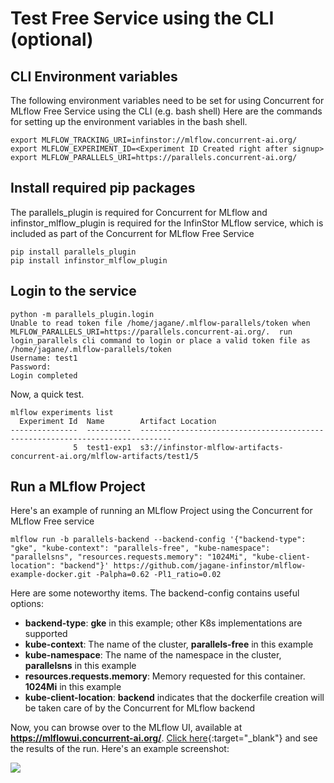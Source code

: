 # Test Free Service using the CLI (optional)

## CLI Environment variables

The following environment variables need to be set for using Concurrent for MLflow Free Service using the CLI (e.g. bash shell)
Here are the commands for setting up the environment variables in the bash shell.

```
export MLFLOW_TRACKING_URI=infinstor://mlflow.concurrent-ai.org/
export MLFLOW_EXPERIMENT_ID=<Experiment ID Created right after signup>
export MLFLOW_PARALLELS_URI=https://parallels.concurrent-ai.org/
```

## Install required pip packages

The parallels_plugin is required for Concurrent for MLflow and infinstor_mlflow_plugin is required for the InfinStor MLflow service, which is included as part of the Concurrent for MLflow Free Service

```
pip install parallels_plugin
pip install infinstor_mlflow_plugin
```

## Login to the service

```
python -m parallels_plugin.login
Unable to read token file /home/jagane/.mlflow-parallels/token when MLFLOW_PARALLELS_URI=https://parallels.concurrent-ai.org/.  run login_parallels cli command to login or place a valid token file as /home/jagane/.mlflow-parallels/token
Username: test1
Password: 
Login completed
```

Now, a quick test.

```
mlflow experiments list
  Experiment Id  Name        Artifact Location
---------------  ----------  -----------------------------------------------------------------------------
              5  test1-exp1  s3://infinstor-mlflow-artifacts-concurrent-ai.org/mlflow-artifacts/test1/5

```

## Run a MLflow Project

Here's an example of running an MLflow Project using the Concurrent for MLflow Free service

```
mlflow run -b parallels-backend --backend-config '{"backend-type": "gke", "kube-context": "parallels-free", "kube-namespace": "parallelsns", "resources.requests.memory": "1024Mi", "kube-client-location": "backend"}' https://github.com/jagane-infinstor/mlflow-example-docker.git -Palpha=0.62 -Pl1_ratio=0.02
```

Here are some noteworthy items. The backend-config contains useful options:

- **backend-type**: **gke** in this example; other K8s implementations are supported
- **kube-context**: The name of the cluster, **parallels-free** in this example
- **kube-namespace**: The name of the namespace in the cluster, **parallelsns** in this example
- **resources.requests.memory**: Memory requested for this container. **1024Mi** in this example
- **kube-client-location**: **backend** indicates that the dockerfile creation will be taken care of by the Concurrent for MLflow backend

Now, you can browse over to the MLflow UI, available at **https://mlflowui.concurrent-ai.org/**. [Click here](https://mlflowui.concurrent-ai.org/ "MLflow UI"){:target="\_blank"} and see the results of the run. Here's an example screenshot:

[![](https://docs.concurrent-ai.org/images/free-3.png?raw=true)](https://docs.concurrent-ai.org/images/free-3.png?raw=true)
